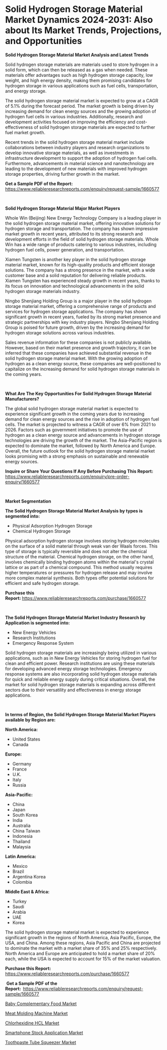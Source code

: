 <p><h1>Solid Hydrogen Storage Material Market Dynamics 2024-2031: Also about Its Market Trends, Projections, and Opportunities</h1></p><p><strong>Solid Hydrogen Storage Material Market Analysis and Latest Trends</strong></p>
<p><p>Solid hydrogen storage materials are materials used to store hydrogen in a solid form, which can then be released as a gas when needed. These materials offer advantages such as high hydrogen storage capacity, low weight, and high energy density, making them promising candidates for hydrogen storage in various applications such as fuel cells, transportation, and energy storage.</p><p>The solid hydrogen storage material market is expected to grow at a CAGR of 5.1% during the forecast period. The market growth is being driven by increasing demand for clean energy sources and the growing adoption of hydrogen fuel cells in various industries. Additionally, research and development activities focused on improving the efficiency and cost-effectiveness of solid hydrogen storage materials are expected to further fuel market growth.</p><p>Recent trends in the solid hydrogen storage material market include collaborations between industry players and research organizations to develop innovative storage materials, as well as investments in infrastructure development to support the adoption of hydrogen fuel cells. Furthermore, advancements in material science and nanotechnology are leading to the development of new materials with improved hydrogen storage properties, driving further growth in the market.</p></p>
<p><strong>Get a Sample PDF of the Report:&nbsp;</strong> <a href="https://www.reliableresearchreports.com/enquiry/request-sample/1660577">https://www.reliableresearchreports.com/enquiry/request-sample/1660577</a></p>
<p>&nbsp;</p>
<p><strong>Solid Hydrogen Storage Material Major Market Players</strong></p>
<p><p>Whole Win (Beijing) New Energy Technology Company is a leading player in the solid hydrogen storage material market, offering innovative solutions for hydrogen storage and transportation. The company has shown impressive market growth in recent years, attributed to its strong research and development efforts in the field of solid hydrogen storage materials. Whole Win has a wide range of products catering to various industries, including hydrogen fuel cells, power generation, and transportation.</p><p>Xiamen Tungsten is another key player in the solid hydrogen storage material market, known for its high-quality products and efficient storage solutions. The company has a strong presence in the market, with a wide customer base and a solid reputation for delivering reliable products. Xiamen Tungsten has experienced steady growth in recent years, thanks to its focus on innovation and technological advancements in the solid hydrogen storage materials industry.</p><p>Ningbo Shenjiang Holding Group is a major player in the solid hydrogen storage material market, offering a comprehensive range of products and services for hydrogen storage applications. The company has shown significant growth in recent years, fueled by its strong market presence and strategic partnerships with key industry players. Ningbo Shenjiang Holding Group is poised for future growth, driven by the increasing demand for hydrogen storage solutions across various industries.</p><p>Sales revenue information for these companies is not publicly available. However, based on their market presence and growth trajectory, it can be inferred that these companies have achieved substantial revenue in the solid hydrogen storage material market. With the growing adoption of hydrogen as a clean energy source, these companies are well-positioned to capitalize on the increasing demand for solid hydrogen storage materials in the coming years.</p></p>
<p>&nbsp;</p>
<p><strong>What Are The Key Opportunities For Solid Hydrogen Storage Material Manufacturers?</strong></p>
<p><p>The global solid hydrogen storage material market is expected to experience significant growth in the coming years due to increasing demand for clean energy sources and the rise in adoption of hydrogen fuel cells. The market is projected to witness a CAGR of over 6% from 2021 to 2026. Factors such as government initiatives to promote the use of hydrogen as a clean energy source and advancements in hydrogen storage technologies are driving the growth of the market. The Asia-Pacific region is expected to dominate the market, followed by North America and Europe. Overall, the future outlook for the solid hydrogen storage material market looks promising with a strong emphasis on sustainable and renewable energy sources.</p></p>
<p><strong>Inquire or Share Your Questions If Any Before Purchasing This Report:</strong> <a href="https://www.reliableresearchreports.com/enquiry/pre-order-enquiry/1660577">https://www.reliableresearchreports.com/enquiry/pre-order-enquiry/1660577</a></p>
<p>&nbsp;</p>
<p><strong>Market Segmentation</strong></p>
<p><strong>The Solid Hydrogen Storage Material Market Analysis by types is segmented into:</strong></p>
<p><ul><li>Physical Adsorption Hydrogen Storage</li><li>Chemical Hydrogen Storage</li></ul></p>
<p><p>Physical adsorption hydrogen storage involves storing hydrogen molecules on the surface of a solid material through weak van der Waals forces. This type of storage is typically reversible and does not alter the chemical structure of the material. Chemical hydrogen storage, on the other hand, involves chemically binding hydrogen atoms within the material's crystal lattice or as part of a chemical compound. This method usually requires higher temperatures or pressures for hydrogen release and may involve more complex material synthesis. Both types offer potential solutions for efficient and safe hydrogen storage.</p></p>
<p><strong>Purchase this Report:&nbsp;</strong><a href="https://www.reliableresearchreports.com/purchase/1660577">https://www.reliableresearchreports.com/purchase/1660577</a></p>
<p>&nbsp;</p>
<p><strong>The Solid Hydrogen Storage Material Market Industry Research by Application is segmented into:</strong></p>
<p><ul><li>New Energy Vehicles</li><li>Research Institutions</li><li>Emergency Response System</li></ul></p>
<p><p>Solid hydrogen storage materials are increasingly being utilized in various applications, such as in New Energy Vehicles for storing hydrogen fuel for clean and efficient power. Research institutions are using these materials for developing advanced energy storage technologies. Emergency response systems are also incorporating solid hydrogen storage materials for quick and reliable energy supply during critical situations. Overall, the market for solid hydrogen storage materials is expanding across different sectors due to their versatility and effectiveness in energy storage applications.</p></p>
<p>&nbsp;</p>
<p><strong>In terms of Region, the Solid Hydrogen Storage Material Market Players available by Region are:</strong></p>
<p>
    <p> <strong> North America: </strong>
        <ul>
            <li>United States</li>
            <li>Canada</li>
        </ul>
        </p> 
    <p> <strong> Europe: </strong>
        <ul>
            <li>Germany</li>
            <li>France</li>
            <li>U.K.</li>
            <li>Italy</li>
            <li>Russia</li>
        </ul>
        </p> 
    <p> <strong> Asia-Pacific: </strong>
        <ul>
            <li>China</li>
            <li>Japan</li>
            <li>South Korea</li>
            <li>India</li>
            <li>Australia</li>
            <li>China Taiwan</li>
            <li>Indonesia</li>
            <li>Thailand</li>
            <li>Malaysia</li>
        </ul>
        </p> 
    <p> <strong> Latin America: </strong>
        <ul>
            <li>Mexico</li>
            <li>Brazil</li>
            <li>Argentina Korea</li>
            <li>Colombia</li>
        </ul>
        </p> 
    <p> <strong> Middle East & Africa: </strong>
        <ul>
            <li>Turkey</li>
            <li>Saudi</li>
            <li>Arabia</li>
            <li>UAE</li>
            <li>Korea</li>
        </ul>
    </p>
    </p>
<p><p>The solid hydrogen storage material market is expected to experience significant growth in the regions of North America, Asia Pacific, Europe, the USA, and China. Among these regions, Asia Pacific and China are projected to dominate the market with a market share of 35% and 25% respectively. North America and Europe are anticipated to hold a market share of 20% each, while the USA is expected to account for 15% of the market valuation.</p></p>
<p><strong>Purchase this Report: </strong><a href="https://www.reliableresearchreports.com/purchase/1660577">https://www.reliableresearchreports.com/purchase/1660577</a></p>
<p>&nbsp;<strong>Get a Sample PDF of the Report:&nbsp;&nbsp;</strong><a href="https://www.reliableresearchreports.com/enquiry/request-sample/1660577">https://www.reliableresearchreports.com/enquiry/request-sample/1660577</a></p>
<p><strong></strong></p>
<p><p><a href="https://cautious-neon-760.notion.site/Baby-Complementary-Food-Market-Size-Evaluating-its-Market-Trends-Growth-and-Projections-2024-20-ad122d44ded84240910e36a44495b45d">Baby Complementary Food Market</a></p><p><a href="https://frill-swim-3cd.notion.site/Meat-Molding-Machine-Market-Share-Market-New-Trends-Analysis-Report-By-Type-By-Application-By-En-257244d9dd814213a24b10b8c9b16755">Meat Molding Machine Market</a></p><p><a href="https://view.publitas.com/reportprime-1/chlorhexidine-hcl-market-dynamics-2024-2031-also-about-its-market-trends-projections-and-opportunities/">Chlorhexidine HCL Market</a></p><p><a href="https://spotless-saver-8fd.notion.site/Smartphone-Stock-Application-Market-Size-Share-Trends-Analysis-Report-By-Material-By-Type-By-En-f6513078ff2e4438b57e0a8ca2249b93">Smartphone Stock Application Market</a></p><p><a href="https://view.publitas.com/reportprime-1/toothpaste-tube-squeezer-market-size-2024-2031-global-industrial-analysis-key-geographical-regions-market-share-top-key-players-product-types-and-forecast-research-report/">Toothpaste Tube Squeezer Market</a></p></p>
